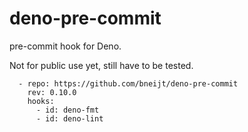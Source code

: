 # deno-pre-commit

pre-commit hook for Deno.

Not for public use yet, still have to be tested.

```
  - repo: https://github.com/bneijt/deno-pre-commit
    rev: 0.10.0
    hooks:
      - id: deno-fmt
      - id: deno-lint
```
